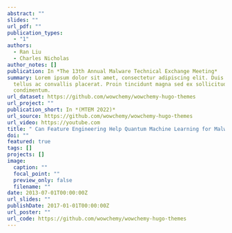```yaml
---
abstract: ""
slides: ""
url_pdf: ""
publication_types:
  - "1"
authors:
  - Ran Liu
  - Charles Nicholas
author_notes: []
publication: In *The 13th Annual Malware Technical Exchange Meeting*
summary: Lorem ipsum dolor sit amet, consectetur adipiscing elit. Duis posuere
  tellus ac convallis placerat. Proin tincidunt magna sed ex sollicitudin
  condimentum.
url_dataset: https://github.com/wowchemy/wowchemy-hugo-themes
url_project: ""
publication_short: In *(MTEM 2022)*
url_source: https://github.com/wowchemy/wowchemy-hugo-themes
url_video: https://youtube.com
title: " Can Feature Engineering Help Quantum Machine Learning for Malware Detection?"
doi: ""
featured: true
tags: []
projects: []
image:
  caption: ""
  focal_point: ""
  preview_only: false
  filename: ""
date: 2013-07-01T00:00:00Z
url_slides: ""
publishDate: 2017-01-01T00:00:00Z
url_poster: ""
url_code: https://github.com/wowchemy/wowchemy-hugo-themes
---
```

